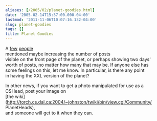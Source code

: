 ```yaml
---
aliases: [/2005/02/planet-goodies.html]
date: '2005-02-14T15:37:00.000-04:00'
lastmod: '2011-11-06T10:07:16.132-04:00'
slug: planet-goodies
tags: []
title: Planet Goodies
---
```


  
A [few](http://www.mikesmit.com/) [people](http://www.humanexperiments.com/)  
mentioned maybe increasing the number of posts  
visible on the front page of the planet, or perhaps showing two days'  
worth of posts, no matter how many that may be. If anyone else has  
some feelings on this, let me know. In particular, is there any point  
in having the XXL version of the planet?  

  
  

  
In other news, if you want to get a photo manipulated for use as a  
CSHead, post your image on  
[the wiki](http://torch.cs.dal.ca:2004/~johnston/twiki/bin/view.cgi/Community/
PlanetHeads),  
and someone will get to it when they can.  

